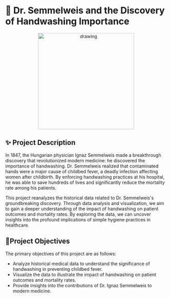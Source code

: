 
#  🧼 Dr. Semmelweis and the Discovery of Handwashing Importance

<p align="center">
<img src="ignaz_semmelweis_1860.jpeg" alt="drawing" width="300"/>
</p>

## ✨ Project Description

In 1847, the Hungarian physician Ignaz Semmelweis made a breakthrough discovery that revolutionized modern medicine: he discovered the importance of handwashing. Dr. Semmelweis realized that contaminated hands were a major cause of childbed fever, a deadly infection affecting women after childbirth. By enforcing handwashing practices at his hospital, he was able to save hundreds of lives and significantly reduce the mortality rate among his patients.

This project reanalyzes the historical data related to Dr. Semmelweis's groundbreaking discovery. Through data analysis and visualization, we aim to gain a deeper understanding of the impact of handwashing on patient outcomes and mortality rates. By exploring the data, we can uncover insights into the profound implications of simple hygiene practices in healthcare.

## 🎯Project Objectives

The primary objectives of this project are as follows:
- Analyze historical medical data to understand the significance of handwashing in preventing childbed fever.
- Visualize the data to illustrate the impact of handwashing on patient outcomes and mortality rates.
- Provide insights into the contributions of Dr. Ignaz Semmelweis to modern medicine.
